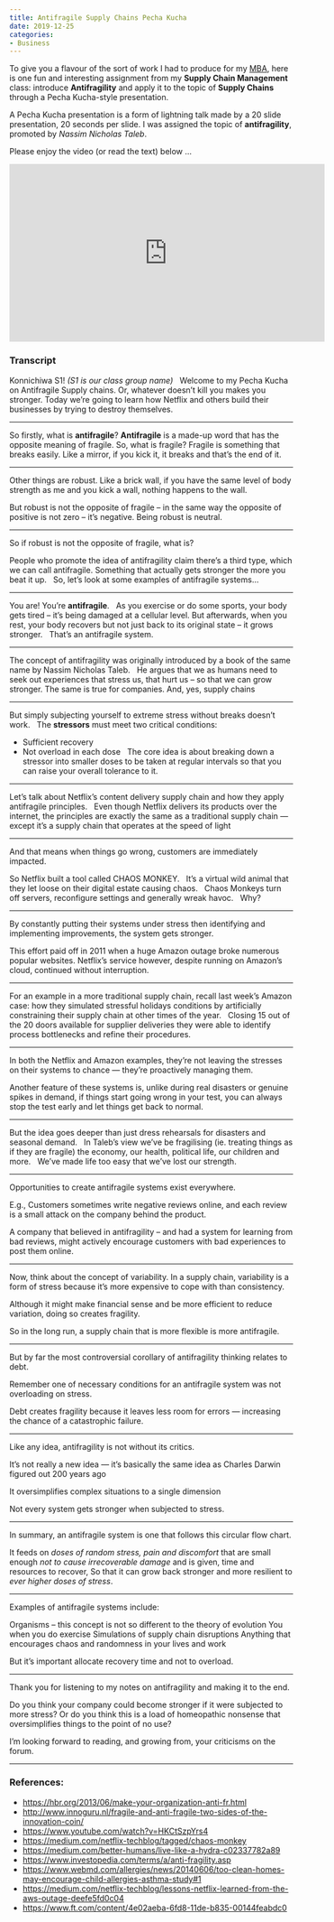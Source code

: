 ```yaml
---
title: Antifragile Supply Chains Pecha Kucha
date: 2019-12-25
categories:
- Business
---
```


To give you a flavour of the sort of work I had to produce for my [MBA](/category/mba/), here is one fun and interesting assignment from my **Supply Chain Management** class: introduce **Antifragility** and apply it to the topic of **Supply Chains** through a Pecha Kucha-style presentation.

A Pecha Kucha presentation is a form of lightning talk made by a 20 slide presentation, 20 seconds per slide. I was assigned the topic of **antifragility**, promoted by _Nassim Nicholas Taleb_.

Please enjoy the video (or read the text) below …

<iframe width="560" height="315" src="https://www.youtube.com/embed/PGo1ZXx9lvg" frameborder="0" allow="accelerometer; autoplay; encrypted-media; gyroscope; picture-in-picture" allowfullscreen></iframe>

### Transcript

Konnichiwa S1! _(S1 is our class group name)_
 
Welcome to my Pecha Kucha on Antifragile Supply chains. Or, whatever doesn’t kill you makes you stronger. Today we’re going to learn how Netflix and others build their businesses by trying to destroy themselves.

---

So firstly, what is **antifragile**? **Antifragile** is a made-up word that has the opposite meaning of fragile. So, what is fragile? Fragile is something that breaks easily. Like a mirror, if you kick it, it breaks and that’s the end of it.

---

Other things are robust. Like a brick wall, if you have the same level of body strength as me and you kick a wall, nothing happens to the wall. 

But robust is not the opposite of fragile – in the same way the opposite of positive is not zero – it’s negative. Being robust is neutral.

---

So if robust is not the opposite of fragile, what is?

People who promote the idea of antifragility claim there’s a third type, which we can call antifragile. Something that actually gets stronger the more you beat it up.
 
So, let’s look at some examples of antifragile systems…

---

You are! You’re **antifragile**.
 
As you exercise or do some sports, your body gets tired – it’s being damaged at a cellular level. But afterwards, when you rest, your body recovers but not just back to its original state – it grows stronger.
 
That’s an antifragile system.

---

The concept of antifragility was originally introduced by a book of the same name by Nassim Nicholas Taleb.
 
He argues that we as humans need to seek out experiences that stress us, that hurt us – so that we can grow stronger. The same is true for companies. And, yes, supply chains 

---

But simply subjecting yourself to extreme stress without breaks doesn’t work.
 
The **stressors** must meet two critical conditions:
- Sufficient recovery
- Not overload in each dose
 
The core idea is about breaking down a stressor into smaller doses to be taken at regular intervals so that you can raise your overall tolerance to it.

---

Let’s talk about Netflix’s content delivery supply chain and how they apply antifragile principles.
 
Even though Netflix delivers its products over the internet, the principles are exactly the same as a traditional supply chain — except it’s a supply chain that operates at the speed of light 

---

And that means when things go wrong, customers are immediately impacted.

So Netflix built a tool called CHAOS MONKEY.
 
It’s a virtual wild animal that they let loose on their digital estate causing chaos.
 
Chaos Monkeys turn off servers, reconfigure settings and generally wreak havoc.
 
Why?

---

By constantly putting their systems under stress then identifying and implementing improvements, the system gets stronger. 

This effort paid off in 2011 when a huge Amazon outage broke numerous popular websites. Netflix’s service however, despite running on Amazon’s cloud, continued without interruption.

---

For an example in a more traditional supply chain, recall last week’s Amazon case: how they simulated stressful holidays conditions by artificially constraining their supply chain at other times of the year. 
 
Closing 15 out of the 20 doors available for supplier deliveries they were able to identify process bottlenecks and refine their procedures.

---

In both the Netflix and Amazon examples, they’re not leaving the stresses on their systems to chance — they’re proactively managing them.

Another feature of these systems is, unlike during real disasters or genuine spikes in demand, if things start going wrong in your test, you can always stop the test early and let things get back to normal.

---

But the idea goes deeper than just dress rehearsals for disasters and seasonal demand.
 
In Taleb’s view we’ve be fragilising (ie. treating things as if they are fragile) the economy, our health, political life, our children and more.
 
We’ve made life too easy that we’ve lost our strength.

---

Opportunities to create antifragile systems exist everywhere.

E.g., Customers sometimes write negative reviews online, and each review is a small attack on the company behind the product.

A company that believed in antifragility – and had a system for learning from bad reviews, might actively encourage customers with bad experiences to post them online.

---

Now, think about the concept of variability. In a supply chain, variability is a form of stress because it’s more expensive to cope with than consistency.

Although it might make financial sense and be more efficient to reduce variation, doing so creates fragility.

So in the long run, a supply chain that is more flexible is more antifragile.

---

But by far the most controversial corollary of antifragility thinking relates to debt.

Remember one of necessary conditions for an antifragile system was not overloading on stress.

Debt creates fragility because it leaves less room for errors — increasing the chance of a catastrophic failure.

---

Like any idea, antifragility is not without its critics.

It’s not really a new idea — it’s basically the same idea as Charles Darwin figured out 200 years ago

It oversimplifies complex situations to a single dimension

Not every system gets stronger when subjected to stress.

---

In summary, an antifragile system is one that follows this circular flow chart.

It feeds on *doses of random stress, pain and discomfort*
that are small enough *not to cause irrecoverable damage*
and is given, time and resources to recover, 
So that it can grow back stronger and more resilient to *ever higher doses of stress*.

---

Examples of antifragile systems include:

Organisms – this concept is not so different to the theory of evolution
You when you do exercise
Simulations of supply chain disruptions 
Anything that encourages chaos and randomness in your lives and work

But it’s important allocate recovery time and not to overload.

---

Thank you for listening to my notes on antifragility and making it to the end.

Do you think your company could become stronger if it were subjected to more stress?
Or do you think this is a load of homeopathic nonsense that oversimplifies things to the point of no use?

I’m looking forward to reading, and growing from, your criticisms on the forum.

---

### References:

- https://hbr.org/2013/06/make-your-organization-anti-fr.html 
- http://www.innoguru.nl/fragile-and-anti-fragile-two-sides-of-the-innovation-coin/
- https://www.youtube.com/watch?v=HKCtSzpYrs4  
- https://medium.com/netflix-techblog/tagged/chaos-monkey
- https://medium.com/better-humans/live-like-a-hydra-c02337782a89
- https://www.investopedia.com/terms/a/anti-fragility.asp
- https://www.webmd.com/allergies/news/20140606/too-clean-homes-may-encourage-child-allergies-asthma-study#1
- https://medium.com/netflix-techblog/lessons-netflix-learned-from-the-aws-outage-deefe5fd0c04
- https://www.ft.com/content/4e02aeba-6fd8-11de-b835-00144feabdc0
